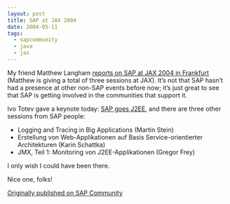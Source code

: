 ```yaml
---
layout: post
title: SAP at JAX 2004
date: 2004-05-11
tags:
  - sapcommunity
  - java
  - jax
---
```

My friend Matthew Langham [reports on SAP at JAX 2004 in Frankfurt](https://web.archive.org/web/20040818042907/http://www.silent-penguin.com/archives/001775.html) (Matthew is giving a total of three sessions at JAX). It’s not that SAP hasn’t had a presence at other non-SAP events before now; it’s just great to see that SAP is getting involved in the communities that support it.

Ivo Totev gave a keynote today: [SAP goes J2EE](https://web.archive.org/web/20040402155532/http://www.jax.de/konferenzen/psecom,id,180,nodeid,.html), and there are three other sessions from SAP people:

* Logging and Tracing in Big Applications (Martin Stein)
* Erstellung von Web-Applikationen auf Basis Service-orientierter Architekturen (Karin Schattka)
* JMX, Teil 1: Monitoring von J2EE-Applikationen (Gregor Frey)

I only wish I could have been there.

Nice one, folks!

[Originally published on SAP Community](https://blogs.sap.com/2004/05/11/sap-at-jax-2004/)
